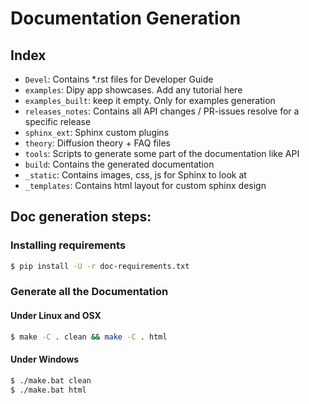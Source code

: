 # Documentation Generation

## Index

-   ``Devel``: Contains *.rst files for Developer Guide
-   ``examples``: Dipy app showcases. Add any tutorial here
-   ``examples_built``: keep it empty. Only for examples generation
-   ``releases_notes``: Contains all API changes / PR-issues resolve for a specific release
-   ``sphinx_ext``: Sphinx custom plugins
-   ``theory``: Diffusion theory + FAQ files
-   ``tools``: Scripts to generate some part of the documentation like API 
-   ``build``: Contains the generated documentation
-   ``_static``: Contains images, css, js for Sphinx to look at 
-   ``_templates``: Contains html layout for custom sphinx design

## Doc generation steps:

### Installing requirements

```bash
$ pip install -U -r doc-requirements.txt
```

### Generate all the Documentation

#### Under Linux and OSX

```bash
$ make -C . clean && make -C . html
```

#### Under Windows

```bash
$ ./make.bat clean
$ ./make.bat html
```